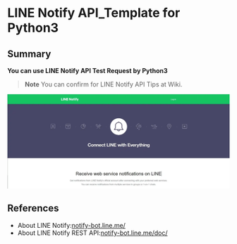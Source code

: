 # LINE Notify API_Template for Python3
## Summary
__You can use LINE Notify API Test Request by Python3__
>__Note__ You can confirm for LINE Notify API Tips at Wiki.
<img src="LINE_Notify_IMAGE.webp">



## References
- About LINE Notify:[notify-bot.line.me/ ](https://notify-bot.line.me/)
- About LINE Notify REST API:[notify-bot.line.me/doc/](https://notify-bot.line.me/doc/)
